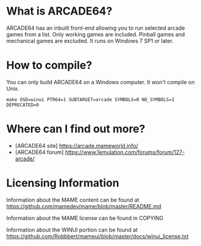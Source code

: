 What is ARCADE64?
=================
ARCADE64 has an inbuilt front-end allowing you to run selected arcade games from a list.
Only working games are included. Pinball games and mechanical games are excluded.
It runs on Windows 7 SP1 or later.


How to compile?
===============

You can only build ARCADE64 on a Windows computer. It won't compile on Unix.

```
make OSD=winui PTR64=1 SUBTARGET=arcade SYMBOLS=0 NO_SYMBOLS=1 DEPRECATED=0
```



Where can I find out more?
==========================

* [ARCADE64 site] https://arcade.mameworld.info/
* [ARCADE64 forum] https://www.1emulation.com/forums/forum/127-arcade/


Licensing Information
=====================

Information about the MAME content can be found at https://github.com/mamedev/mame/blob/master/README.md

Information about the MAME license can be found in COPYING

Information about the WINUI portion can be found at https://github.com/Robbbert/mameui/blob/master/docs/winui_license.txt

